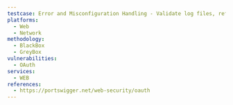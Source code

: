 ```yaml
---
testcase: Error and Misconfiguration Handling - Validate log files, referers, and browser network panels do not persist tokens after flow completion. Web (HTTP/HTTPS) service
platforms: 
  - Web
  - Network
methodology: 
  - BlackBox
  - GreyBox
vulnerabilities:
  - OAuth
services:
  - WEB
references:
  - https://portswigger.net/web-security/oauth
---
```

